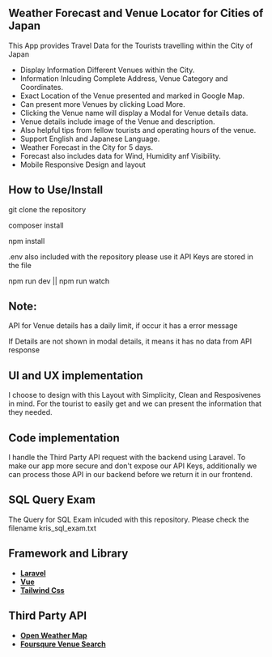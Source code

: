## Weather Forecast and Venue Locator for Cities of Japan

This App provides Travel Data for the Tourists travelling within the City of Japan

- Display Information Different Venues within the City.
- Information Inlcuding Complete Address, Venue Category and Coordinates.
- Exact Location of the Venue presented and marked in Google Map.
- Can present more Venues by clicking Load More.
- Clicking the Venue name will display a Modal for Venue details data.
- Venue details include image of the Venue and description.
- Also helpful tips from fellow tourists and operating hours of the venue.
- Support English and Japanese Language.
- Weather Forecast in the City for 5 days.
- Forecast also includes data for Wind, Humidity anf Visibility.
- Mobile Responsive Design and layout


## How to Use/Install


git clone the repository

composer install

npm install

.env also included with the repository please use it API Keys are stored in the file

npm run dev || npm run watch


## Note:


API for Venue details has a daily limit, if occur it has a error message

If Details are not shown in modal details, it means it has no data from API response

## UI and UX implementation


I choose to design with this Layout with Simplicity, Clean and Resposivenes in mind. For the tourist to easily get and we can present the information that they needed.


## Code implementation


I handle the Third Party API request with the backend using Laravel. To make our app more secure and don't expose our API Keys, additionally we can process those API in our backend before we return it in our frontend.

## SQL Query Exam


The Query for SQL Exam inlcuded with this repository. Please check the filename kris_sql_exam.txt

## Framework and Library


- **[Laravel](https://laravel.com/)**
- **[Vue](https://vuejs.org/)**
- **[Tailwind Css](https://tailwindcss.com/)**

## Third Party API

- **[Open Weather Map](https://openweathermap.org/)**
- **[Foursqure Venue Search](https://foursquare.com/)**

